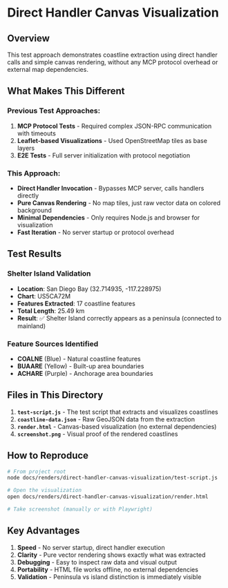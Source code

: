 # Direct Handler Canvas Visualization

## Overview
This test approach demonstrates coastline extraction using direct handler calls and simple canvas rendering, without any MCP protocol overhead or external map dependencies.

## What Makes This Different

### Previous Test Approaches:
1. **MCP Protocol Tests** - Required complex JSON-RPC communication with timeouts
2. **Leaflet-based Visualizations** - Used OpenStreetMap tiles as base layers
3. **E2E Tests** - Full server initialization with protocol negotiation

### This Approach:
- **Direct Handler Invocation** - Bypasses MCP server, calls handlers directly
- **Pure Canvas Rendering** - No map tiles, just raw vector data on colored background
- **Minimal Dependencies** - Only requires Node.js and browser for visualization
- **Fast Iteration** - No server startup or protocol overhead

## Test Results

### Shelter Island Validation
- **Location**: San Diego Bay (32.714935, -117.228975)
- **Chart**: US5CA72M
- **Features Extracted**: 17 coastline features
- **Total Length**: 25.49 km
- **Result**: ✅ Shelter Island correctly appears as a peninsula (connected to mainland)

### Feature Sources Identified
- **COALNE** (Blue) - Natural coastline features
- **BUAARE** (Yellow) - Built-up area boundaries
- **ACHARE** (Purple) - Anchorage area boundaries

## Files in This Directory

1. **`test-script.js`** - The test script that extracts and visualizes coastlines
2. **`coastline-data.json`** - Raw GeoJSON data from the extraction
3. **`render.html`** - Canvas-based visualization (no external dependencies)
4. **`screenshot.png`** - Visual proof of the rendered coastlines

## How to Reproduce

```bash
# From project root
node docs/renders/direct-handler-canvas-visualization/test-script.js

# Open the visualization
open docs/renders/direct-handler-canvas-visualization/render.html

# Take screenshot (manually or with Playwright)
```

## Key Advantages

1. **Speed** - No server startup, direct handler execution
2. **Clarity** - Pure vector rendering shows exactly what was extracted
3. **Debugging** - Easy to inspect raw data and visual output
4. **Portability** - HTML file works offline, no external dependencies
5. **Validation** - Peninsula vs island distinction is immediately visible